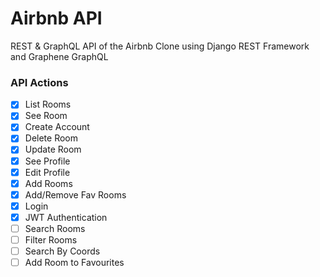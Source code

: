 # Airbnb API

REST & GraphQL API of the Airbnb Clone using Django REST Framework and Graphene GraphQL

### API Actions

- [x] List Rooms
- [x] See Room
- [x] Create Account
- [x] Delete Room
- [x] Update Room
- [x] See Profile
- [x] Edit Profile
- [x] Add Rooms
- [x] Add/Remove Fav Rooms
- [x] Login
- [x] JWT Authentication
- [ ] Search Rooms
- [ ] Filter Rooms
- [ ] Search By Coords
- [ ] Add Room to Favourites
